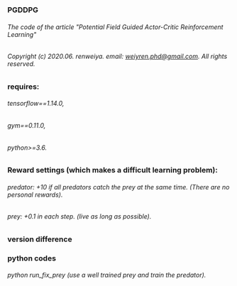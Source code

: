 ### PGDDPG


###### The code of the article "Potential Field Guided Actor-Critic Reinforcement Learning"  
###### Copyright (c) 2020.06. renweiya. email: weiyren.phd@gmail.com. All rights reserved. 

### requires: 
###### tensorflow==1.14.0, 
###### gym==0.11.0, 
###### python>=3.6.

### Reward settings (which makes a difficult learning problem): 
###### predator: +10 if all predators catch the prey at the same time. (There are no personal rewards).  
###### prey: +0.1 in each step. (live as long as possible).  


### version difference

### python codes 
###### python run_fix_prey (use a well trained prey and train the predator).

